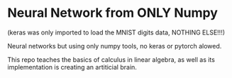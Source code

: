 # Neural Network from ONLY Numpy
(keras was only imported to load the MNIST digits data, NOTHING ELSE!!!)

Neural networks but using only numpy tools, no keras or pytorch alowed.

This repo teaches the basics of calculus in linear algebra, as well as its implementation is creating an artiticial brain.

